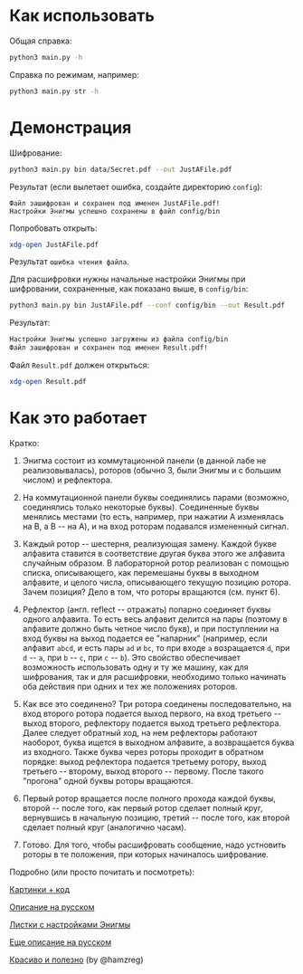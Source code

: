 # Как использовать

Общая справка:

```bash
python3 main.py -h
```

Справка по режимам, например:

```bash
python3 main.py str -h
```

# Демонстрация

Шифрование:

```bash
python3 main.py bin data/Secret.pdf --out JustAFile.pdf
```

Результат (если вылетает ошибка, создайте директорию `config`):

```
Файл зашифрован и сохранен под именен JustAFile.pdf!
Настройки Энигмы успешно сохранены в файл config/bin
```

Попробовать открыть:

```bash
xdg-open JustAFile.pdf
```

Результат `ошибка чтения файла`.

Для расшифровки нужны начальные настройки Энигмы при шифровании, сохраненные,
как показано выше, в `config/bin`:

```bash
python3 main.py bin JustAFile.pdf --conf config/bin --out Result.pdf
```

Результат:

```bash
Настройки Энигмы успешно загружены из файла config/bin
Файл зашифрован и сохранен под именен Result.pdf!
```

Файл `Result.pdf` должен открыться:

```bash
xdg-open Result.pdf 
```

# Как это работает

Кратко:

1. Энигма состоит из коммутационной панели (в данной лабе не реализовывалась),
   роторов (обычно 3, были Энигмы и с большим числом) и рефлектора.

2. На коммутационной панели буквы соединялись парами (возможно, соединялись
   только некоторые буквы). Соединенные буквы менялись местами (то есть,
   например, при нажатии А изменялась на B, а B -- на A), и на вход роторам
   подавался измененный сигнал.

3. Каждый ротор -- шестерня, реализующая замену. Каждой букве алфавита ставится
   в соответствие другая буква этого же алфавита случайным образом. В
   лабораторной ротор реализован с помощью списка, описывающего, как перемешаны
   буквы в выходном алфавите, и целого числа, описывающего текущую позицию
   ротора. Зачем позиция? Дело в том, что роторы вращаются (см. пункт 6).

4. Рефлектор (англ. reflect -- отражать) попарно соединяет буквы одного
   алфавита. То есть весь алфавит делится на пары (поэтому в алфавите должно
   быть четное число букв), и при поступлении на вход буквы на выход подается
   ее "напарник" (например, если алфавит `abcd`, и есть пары `ad` и `bc`, то при
   входе `a` возращается `d`, при `d` -- `a`, при `b` -- `c`, при `c` -- `b`).
   Это свойство обеспечивает возможность использовать одну и ту же машину, как
   для шифрования, так и для расшифровки, необходимо только начинать оба
   действия при одних и тех же положениях роторов.

5. Как все это соединено? Три ротора соединены последовательно, на вход второго
   ротора подается выход первого, на вход третьего -- выход второго, рефлектору
   подается выход третьего рефлектора. Далее следует обратный ход, на нем
   рефлекторы работают наоборот, буква ищется в выходном алфавите, а
   возвращается буква из входного. Также буква через роторы проходит в обратном
   порядке: выход рефлектора подается третьему ротору, выход третьего --
   второму, выход второго -- первому. После такого "прогона" одной буквы роторы
   вращаются.

6. Первый ротор вращается после полного прохода каждой буквы, второй -- после
   того, как первый ротор сделает полный круг, вернувшись в начальную позицию,
   третий -- после того, как второй сделает полный круг (аналогично часам).

7. Готово. Для того, чтобы расшифровать сообщение, надо устновить роторы в те
   положения, при которых начиналось шифрование.

Подробно (или просто почитать и посмотреть):

[Картинки + код](https://medium.com/analytics-vidhya/how-to-build-an-enigma-machine-virtualisation-in-python-b5476a1fd922)

[Описание на русском](http://mediaknowledge.ru/ef0727594332a76f.html#.D0.9A.D0.BE.D0.BC.D0.BC.D1.83.D1.82.D0.B0.D1.86.D0.B8.D0.BE.D0.BD.D0.BD.D0.B0.D1.8F_.D0.BF.D0.B0.D0.BD.D0.B5.D0.BB.D1.8C)

[Листки с настройками Энигмы](https://ogn-slon.livejournal.com/293415.html)

[Еще описание на русском](https://habr.com/en/post/534066/)

[Красиво и полезно](https://www.youtube.com/watch?v=ybkkiGtJmkM) (by @hamzreg)
